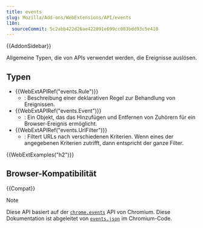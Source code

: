 ```yaml
---
title: events
slug: Mozilla/Add-ons/WebExtensions/API/events
l10n:
  sourceCommit: 5c2abb422d26ae422891e699cc083bdd93c5e410
---
```


{{AddonSidebar}}

Allgemeine Typen, die von APIs verwendet werden, die Ereignisse auslösen.

## Typen

- {{WebExtAPIRef("events.Rule")}}
  - : Beschreibung einer deklarativen Regel zur Behandlung von Ereignissen.
- {{WebExtAPIRef("events.Event")}}
  - : Ein Objekt, das das Hinzufügen und Entfernen von Zuhörern für ein Browser-Ereignis ermöglicht.
- {{WebExtAPIRef("events.UrlFilter")}}
  - : Filtert URLs nach verschiedenen Kriterien. Wenn eines der angegebenen Kriterien zutrifft, dann entspricht der ganze Filter.

{{WebExtExamples("h2")}}

## Browser-Kompatibilität

{{Compat}}

> [!NOTE]
> Diese API basiert auf der [`chrome.events`](https://developer.chrome.com/docs/extensions/reference/api/events) API von Chromium. Diese Dokumentation ist abgeleitet von [`events.json`](https://chromium.googlesource.com/chromium/src/+/master/extensions/common/api/events.json) im Chromium-Code.
